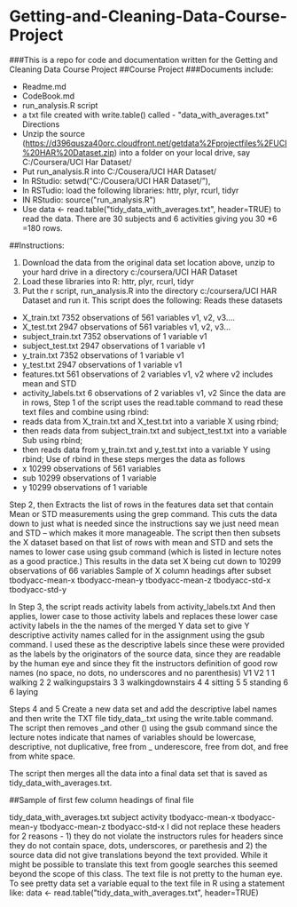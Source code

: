 Getting-and-Cleaning-Data-Course-Project
========================================

###This is a repo for code and documentation written for the Getting and Cleaning Data Course Project 
##Course Project
###Documents include:
*	Readme.md
*	CodeBook.md
*	run_analysis.R script
*	a txt file created with write.table() called - "data_with_averages.txt"
Directions
*	Unzip the source (https://d396qusza40orc.cloudfront.net/getdata%2Fprojectfiles%2FUCI%20HAR%20Dataset.zip) into a folder on your local drive, say C:/Coursera/UCI Har Dataset/
*	Put run_analysis.R into C:/Cousera/UCI HAR Dataset/
*	In RStudio: setwd("C:/Cousera/UCI HAR Dataset/”), 
*	In RSTudio: load the following libraries: httr, plyr, rcurl, tidyr
*	IN RStudio: source("run_analysis.R")
*	Use data <- read.table("tidy_data_with_averages.txt", header=TRUE) to read the data. There are 30 subjects and 6 activities giving you 30 *6 =180 rows. 

##Instructions:
1. Download the data from the original data set location above, unzip to your hard drive in a directory c:/coursera/UCI HAR Dataset 
2. Load these libraries into R: httr, plyr, rcurl, tidyr 
3. Put the r script, run_analysis.R into the directory c:/coursera/UCI HAR Dataset and run it. 
This script does the following: Reads these datasets 
* X_train.txt 7352 observations of 561 variables v1, v2, v3…. 
* X_test.txt 2947 observations of 561 variables v1, v2, v3… 
* subject_train.txt 7352 observations of 1 variable v1 
* subject_test.txt 2947 observations of 1 variable v1 
* y_train.txt 7352 observations of 1 variable v1 
* y_test.txt 2947 observations of 1 variable v1 
* features.txt 561 observations of 2 variables v1, v2 where v2 includes mean and STD 
* activity_labels.txt 6 observations of 2 variables v1, v2
Since the data are in rows, Step 1 of the script uses the read.table command to read these text files and combine using rbind:
* reads data from X_train.txt and X_test.txt into a variable X using rbind; 
* then reads data from subject_train.txt and subject_test.txt into a variable Sub using rbind; 
* then reads data from y_train.txt and y_test.txt into a variable Y using rbind;
Use of rbind in these steps merges the data as follows 
* x 10299 observations of 561 variables 
* sub 10299 observations of 1 variable 
* y 10299 observations of 1 variable

Step 2, then Extracts the list of rows in the features data set that contain Mean or STD measurements using the grep command. This cuts the data down to just what is needed since the instructions say we just need mean and STD – which makes it more manageable. The script then then subsets the X dataset based on that list of rows with mean and STD and sets the names to lower case using gsub command (which is listed in lecture notes as a good practice.) This results in the data set X being cut down to 10299 observations of 66 variables
Sample of X column headings after subset tbodyacc-mean-x tbodyacc-mean-y tbodyacc-mean-z tbodyacc-std-x tbodyacc-std-y

In Step 3, the script reads activity labels from activity_labels.txt And then applies, lower case to those activity labels and replaces these lower case activity labels in the the names of the merged Y data set to give Y descriptive activity names called for in the assignment using the gsub command. I used these as the descriptive labels since these were provided as the labels by the originators of the source data, since they are readable by the human eye and since they fit the instructors definition of good row names (no space, no dots, no underscores and no parenthesis)
V1 V2
1 1 walking 2 2 walkingupstairs 3 3 walkingdownstairs 4 4 sitting 5 5 standing 6 6 laying

Steps 4 and 5 Create a new data set and add the descriptive label names and then write the TXT file tidy_data_.txt using the write.table command. The script then removes _and other () using the gsub command since the lecture notes indicate that names of variables should be lowercase, descriptive, not duplicative, free from _ underescore, free from dot, and free from white space.

The script then merges all the data into a final data set that is saved as tidy_data_with_averages.txt.

##Sample of first few column headings of final file 

tidy_data_with_averages.txt subject activity tbodyacc-mean-x tbodyacc-mean-y tbodyacc-mean-z tbodyacc-std-x I did not replace these headers for 2 reasons - 1) they do not violate the instructors rules for headers since they do not contain space, dots, underscores, or parethesis and 2) the source data did not give translations beyond the text provided. While it might be possible to translate this text from google searches this seemed beyond the scope of this class.
The text file is not pretty to the human eye. To see pretty data set a variable equal to the text file in R using a statement like:
data <- read.table("tidy_data_with_averages.txt", header=TRUE)


